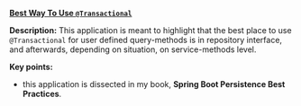 **[Best Way To Use `@Transactional`](https://github.com/andreipall/Spring-Boot-JPA/tree/master/HibernateSpringBootTransactionalInRepository)**
 
**Description:** This application is meant to highlight that the best place to use `@Transactional` for user defined query-methods is in repository interface, and afterwards, depending on situation, on service-methods level.

**Key points:**
- this application is dissected in my book, **Spring Boot Persistence Best Practices**. 
